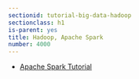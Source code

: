 ```yaml
---
sectionid: tutorial-big-data-hadoop
sectionclass: h1
is-parent: yes
title: Hadoop, Apache Spark
number: 4000
---
```


* [Apache Spark Tutorial](http://www.tutorialspoint.com/apache_spark/index.htm)
